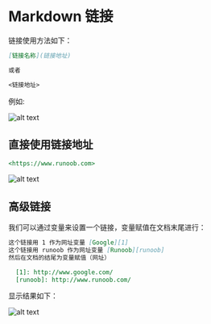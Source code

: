 # Markdown 链接

链接使用方法如下：

```md
[链接名称](链接地址)

或者

<链接地址>
```

例如:

![alt text](https://images.chibamai.xyz/wiki/image/MarkDowm/md-link-1.png)

## 直接使用链接地址

```md
<https://www.runoob.com>
```

![alt text](https://images.chibamai.xyz/wiki/image/MarkDowm/md-link-2.png)

## 高级链接

我们可以通过变量来设置一个链接，变量赋值在文档末尾进行：

```md
这个链接用 1 作为网址变量 [Google][1]
这个链接用 runoob 作为网址变量 [Runoob][runoob]
然后在文档的结尾为变量赋值（网址）

  [1]: http://www.google.com/
  [runoob]: http://www.runoob.com/
```

显示结果如下：

![alt text](https://images.chibamai.xyz/wiki/image/MarkDowm/md-link-3.png)
